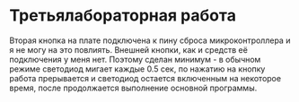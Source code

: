 # Третьялабораторная работа
Вторая кнопка на плате подключена к пину сброса микроконтроллера и я не могу на это повлиять.
Внешней кнопки, как и средств её подключения у меня нет.
Поэтому сделан минимум - в обычном режиме светодиод мигает каждые 0.5 сек, по нажатию на кнопку работа прерывается и светодиод остается включенным на некоторое время, после продолжается выполнение основной программы.
